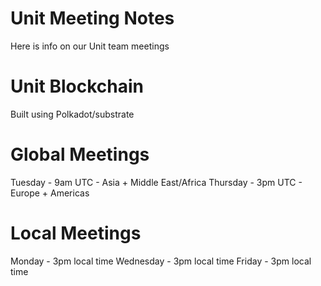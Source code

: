 # Unit Meeting Notes
Here is info on our Unit team meetings

# Unit Blockchain
Built using Polkadot/substrate

# Global Meetings 
Tuesday - 9am UTC - Asia + Middle East/Africa
Thursday  - 3pm UTC - Europe + Americas

# Local Meetings
Monday - 3pm local time
Wednesday - 3pm local time
Friday - 3pm local time
